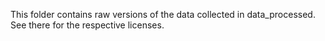 This folder contains raw versions of the data collected in data_processed. See there for the respective licenses.

